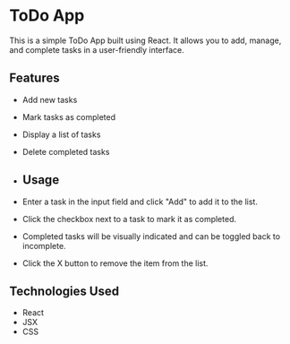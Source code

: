 # ToDo App

This is a simple ToDo App built using React. It allows you to add, manage, and complete tasks in a user-friendly interface.

## Features

- Add new tasks
- Mark tasks as completed
- Display a list of tasks
- Delete completed tasks

- ## Usage

- Enter a task in the input field and click "Add" to add it to the list.
- Click the checkbox next to a task to mark it as completed.
- Completed tasks will be visually indicated and can be toggled back to incomplete.
- Click the X button to remove the item from the list.

## Technologies Used

- React
- JSX
- CSS
